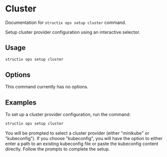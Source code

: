 # Cluster

Documentation for `structix ops setup cluster` command.

Setup cluster provider configuration using an interactive selector.

## Usage

```bash
structix ops setup cluster
```

## Options

This command currently has no options.

## Examples

To set up a cluster provider configuration, run the command:

```bash
structix ops setup cluster
```

You will be prompted to select a cluster provider (either "minikube" or "kubeconfig"). If you choose "kubeconfig", you will have the option to either enter a path to an existing kubeconfig file or paste the kubeconfig content directly. Follow the prompts to complete the setup.